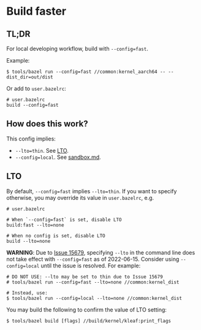 # Build faster

## TL;DR

For local developing workflow, build with `--config=fast`.

Example:

```shell
$ tools/bazel run --config=fast //common:kernel_aarch64 -- --dist_dir=out/dist
```

Or add to `user.bazelrc`:

```text
# user.bazelrc
build --config=fast
```

## How does this work?

This config implies:

- `--lto=thin`. See [LTO](#lto).
- `--config=local`. See [sandbox.md](sandbox.md).

## LTO

By default, `--config=fast` implies `--lto=thin`. If you want to specify
otherwise, you may override its value in `user.bazelrc`, e.g.

```text
# user.bazelrc

# When `--config=fast` is set, disable LTO
build:fast --lto=none

# When no config is set, disable LTO
build --lto=none
```

**WARNING**: Due to
[Issue 15679](https://github.com/bazelbuild/bazel/issues/15679), specifying
`--lto` in the command line does not take effect with `--config=fast`
as of 2022-06-15. Consider using `--config=local` until the issue is resolved.
For example:

```shell
# DO NOT USE: --lto may be set to thin due to Issue 15679
# tools/bazel run --config=fast --lto=none //common:kernel_dist

# Instead, use:
$ tools/bazel run --config=local --lto=none //common:kernel_dist
```

You may build the following to confirm the value of LTO setting:

```shell
$ tools/bazel build [flags] //build/kernel/kleaf:print_flags
```

